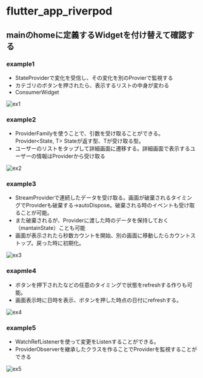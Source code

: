 # flutter_app_riverpod

## mainのhomeに定義するWidgetを付け替えて確認する

### example1
- StateProviderで変化を受信し、その変化を別のProvierで監視する
- カテゴリのボタンを押されたら、表示するリストの中身が変わる
- ConsumerWidget

![ex1](https://user-images.githubusercontent.com/77915965/141687411-3d42df52-0a62-4421-893a-dae782b43c88.gif)

### example2
- ProviderFamilyを使うことで、引数を受け取ることができる。Provider<State, T> Stateが返す型、Tが受け取る型。
- ユーザーのリストをタップして詳細画面に遷移する。詳細画面で表示するユーザーの情報はProviderから受け取る

![ex2](https://user-images.githubusercontent.com/77915965/141687417-acdaa465-f015-405a-bbe6-751606d01cd6.gif)

### example3
- StreamProviderで連続したデータを受け取る。画面が破棄されるタイミングでProviderも破棄する→autoDispose。破棄される時のイベントも受け取ることが可能。
- また破棄されるが、Providerに渡した時のデータを保持しておく（mantainState）ことも可能
- 画面が表示されたら秒数カウントを開始、別の画面に移動したらカウントストップ。戻った時に初期化。

![ex3](https://user-images.githubusercontent.com/77915965/141687420-42e67ede-a34b-48be-88cf-510889bafac2.gif)

### exapmle4
- ボタンを押下されたなどの任意のタイミングで状態をrefreshする作りも可能。
- 画面表示時に日時を表示、ボタンを押した時点の日付にrefreshする。

![ex4](https://user-images.githubusercontent.com/77915965/141687423-49475b45-4273-4f23-b9f7-dd6b2b2c8b0b.gif)

### example5
- WatchRefListenerを使って変更をListenすることができる。
- ProviderObserverを継承したクラスを作ることでProviderを監視することができる
 
![ex5](https://user-images.githubusercontent.com/77915965/141687428-480fe041-13dd-4829-aa64-00c8653e24ea.gif)
